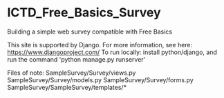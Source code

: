 # ICTD_Free_Basics_Survey
Building a simple web survey compatible with Free Basics 

This site is supported by Django. For more information, see here: https://www.djangoproject.com/
To run locally: install python/django, and run the command 'python manage.py runserver'

Files of note: SampleSurvey/Survey/views.py
      	       SampleSurvey/Survey/models.py
	       SampleSurvey/Survey/forms.py
	       SampleSurvey/SampleSurvey/templates/*